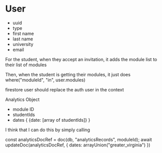 # User

- uuid
- type
- first name
- last name
- university
- email


For the student, when they accept an invitation, it adds the module list to their list of modules

Then, when the student is getting their modules, it just does where("moduleId", "in", user.modules)

firestore user should replace the auth user in the context


Analytics Object

- module ID
- studentIds
- dates
    {
        {date: [array of studentIds]}
    }

I think that I can do this by simply calling 


const analyticsDocRef = doc(db, "analyticsRecords", moduleId);
await updateDoc(analyticsDocRef, {
    dates: arrayUnion("greater_virginia")
})





